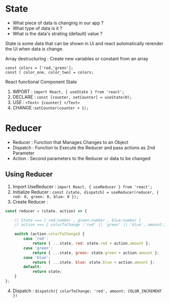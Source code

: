 # State

* What piece of data is changing in our app ?
* What type of data is it ?
* What is the data's strating (default) value ?

State is some data that can be shown in Ui and react automatically rerender
the Ui when data is change.

Array destructuring :
Create new variables or constant from an array

```
const colors = ['red,'green'];
const [ color_one, color_two] = colors;
```

React functional Component State
1. IMPORT : `import React, { useState } from 'react';`
2. DECLARE : `const [counter, setCounter] = useState(0);`
3. USE : `<Text> {counter} </Text>`
4. CHANGE :`setCounter(counter + 1);`


# Reducer

* Reducer : Function that Manages Changes to an Object
* Dispatch : Function to Execute the  Reducer and pass actions as  2nd Parameter
* Action : Second parameters to the Reducer or data to be changed

## Using Reducer
1. Import UseReducer : `import React, { useReducer } from 'react';`
2. Initialize Reducer : `const [state, dispatch] = useReducer(reducer, { red: 0, green: 0, blue: 0 });`
3. Create Reducer : 
``` javascript
const reducer = (state, action) => {

    // State === { red:number , green:number , blue:number }
    // action === { colorToChange :'red' || 'green' || 'blue', amount:15 || -15}

    switch (action.colorToChange) {
        case 'red':
            return { ...state, red: state.red + action.amount };
        case 'green':
            return { ...state, green: state.green + action.amount };
        case 'blue':
            return { ...state, blue: state.blue + action.amount };
        default:
            return state;
    }
};
```
4. Dispatch : `dispatch({ colorToChange: 'red', amount: COLOR_INCREMENT })`

 
